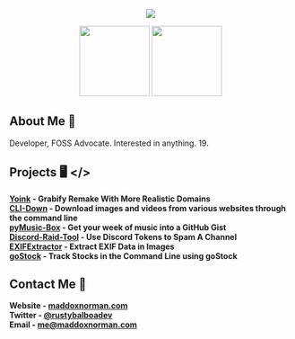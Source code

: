 <p align='center'>
  <img src='https://pbs.twimg.com/profile_images/1236555377405095936/eQMMQBsA_x96.png'>
</p>
<p align='center'>
  <img src='https://cdn.iconscout.com/icon/free/png-512/python-14-569257.png' width="125" height="125">
  <img src='https://i.imgur.com/vJfIiId.png?sanitize=false' width='125' height='125'>
</p>

## About Me 📝
Developer, FOSS Advocate. Interested in anything. 19.

## Projects 🖥️ </>

**[Yoink](https://github.com/RustyBalboadev/yoink-public) - Grabify Remake With More Realistic Domains** <br>
**[CLI-Down](https://github.com/rustybalboadev/CLI-Down) - Download images and videos from various websites through the command line** <br>
**[pyMusic-Box](https://github.com/rustybalboadev/pyMusic-Box) - Get your week of music into a GitHub Gist** <br>
**[Discord-Raid-Tool](https://github.com/RustyBalboadev/Discord-Raid-Tool) - Use Discord Tokens to Spam A Channel** <br>
**[EXIFExtractor](https://github.com/RustyBalboadev/EXIFExtractor) - Extract EXIF Data in Images** <br>
**[goStock](https://github.com/RustyBalboadev/goStock) - Track Stocks in the Command Line using goStock** <br>

## Contact Me 📱
**Website - [maddoxnorman.com](https://rustybalboa.dev)** <br>
**Twitter - [@rustybalboadev](https://twitter.com/rustybalboadev)** <br>
**Email - [me@maddoxnorman.com](mailto:rustybalboadev@gmail.com)** <br>
